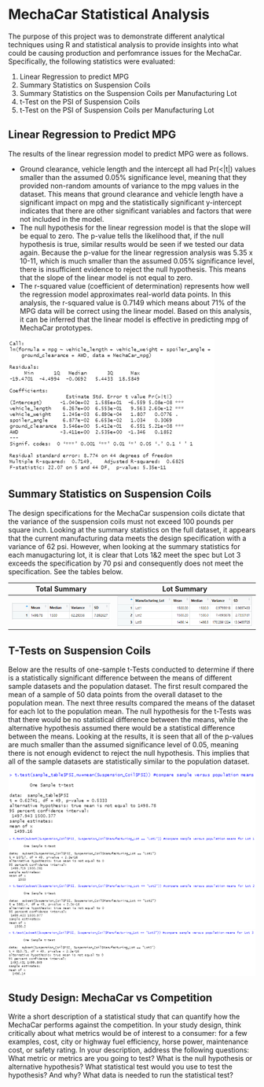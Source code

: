 # MechaCar Statistical Analysis
The purpose of this project was to demonstrate different analytical techniques using R and statistical analysis to provide insights into what could be causing production and perfomrance issues for the MechaCar.  Specifically, the following statistics were evaluated:
1. Linear Regression to predict MPG
2. Summary Statistics on Suspension Coils
3. Summary Statistics on the Suspension Coils per Manufacturing Lot
4. t-Test on the PSI of Suspension Coils
5. t-Test on the PSI of Suspension Coils per Manufacturing Lot

## Linear Regression to Predict MPG
The results of the linear regression model to predict MPG were as follows.
- Ground clearance, vehicle length and the intercept all had Pr(<|t|) values smaller than the assumed 0.05% significance level, meaning that they provided non-random amounts of variance to the mpg values in the dataset. This means that ground clearance and vehicle length have a significant impact on mpg and the statistically significant y-intercept indicates that there are other significant variables and factors that were not included in the model.
- The null hypothesis for the linear regression model is that the slope will be equal to zero.  The p-value tells the likelihood that, if the null hypothesis is true, similar results would be seen if we tested our data again.  Because the p-value for the linear regression analysis was 5.35 x 10-11, which is much smaller than the assumed 0.05% significance level, there is insufficient evidence to reject the null hypothesis.  This means that the slope of the linear model is not equal to zero.
- The r-squared value (coefficient of determination) represents how well the regression model approximates real-world data points.  In this analysis, the r-squared value is 0.7149 which means about 71% of the MPG data will be correct using the linear model. Based on this analysis, it can be inferred that the linear model is effective in predicting mpg of MechaCar prototypes.

![Linear Regression Screenshot](Results/Linear_Regression_Result.png)

## Summary Statistics on Suspension Coils
The design specifications for the MechaCar suspension coils dictate that the variance of the suspension coils must not exceed 100 pounds per square inch.  Looking at the summary statistics on the full dataset, it appears that the current manufacturing data meets the design specification with a variance of 62 psi.  However, when looking at the summary statistics for each manugacturing lot, it is clear that Lots 1&2 meet the spec but Lot 3 exceeds the specification by 70 psi and consequently does not meet the specification. See the tables below.

|Total Summary|Lot Summary|
|:---:|:---:|
|![Total Summary](Results/Total_Summary.png)|![Lot Summary](Results/Lot_Summary.png)|

## T-Tests on Suspension Coils
Below are the results of one-sample t-Tests conducted to determine if there is a statistically significant difference between the means of different sample datasets and the population dataset.  The first result compared the mean of a sample of 50 data points from the overall dataset to the population mean.  The next three results compared the means of the dataset for each lot to the population mean.  The null hypothesis for the t-Tests was that there would be no statistical difference between the means, while the alternative hypothesis assumed there would be a statistical difference between the means.  Looking at the results, it is seen that all of the p-values are much smaller than the assumed significance level of 0.05, meaning there is not enough evidenct to reject the null hypothesis.  This implies that all of the sample datasets are statistically similar to the population dataset.

![t-Test All Lots](Results/t-Test_All_Lots.png)
![t-Test Lot 1](Results/t-Test_Lot1.png)
![t-Test Lot 2](Results/t-Test_Lot2.png)
![t-Test Lot 3](Results/t-Test_Lot3.png)


## Study Design: MechaCar vs Competition

Write a short description of a statistical study that can quantify how the MechaCar performs against the competition. In your study design, think critically about what metrics would be of interest to a consumer: for a few examples, cost, city or highway fuel efficiency, horse power, maintenance cost, or safety rating.
In your description, address the following questions:
What metric or metrics are you going to test?
What is the null hypothesis or alternative hypothesis?
What statistical test would you use to test the hypothesis? And why?
What data is needed to run the statistical test?
